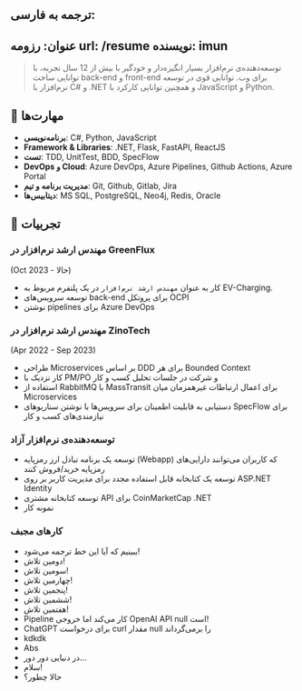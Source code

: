 ترجمه به فارسی:
---
عنوان: رزومه
url: /resume
نویسنده: imun
---

>توسعه‌دهنده‌ی نرم‌افزار بسیار انگیزه‌دار و خودگیر با بیش از 12 سال تجربه، با توانایی ساخت back-end و front-end برای وب. توانایی قوی در توسعه نرم‌افزار با C# و .NET و همچنین توانایی کارکرد با JavaScript و Python.

## 🧩 مهارت‌ها
- **برنامه‌نویسی**: C#, Python, JavaScript
- **Framework & Libraries**: .NET, Flask, FastAPI, ReactJS
- **تست**: TDD, UnitTest, BDD, SpecFlow
- **DevOps و Cloud**: Azure DevOps, Azure Pipelines, Github Actions, Azure Portal
- **مدیریت برنامه و تیم**: Git, Github, Gitlab, Jira
- **دیتابیس‌ها**: MS SQL, PostgreSQL, Neo4j, Redis, Oracle

## 💼 تجربیات
### مهندس ارشد نرم‌افزار در GreenFlux
(Oct 2023 - حالا)
- کار به عنوان `مهندس ارشد نرم‌افزار` در یک پلتفرم مربوط به EV-Charging.
- توسعه سرویس‌های back-end برای پروتکل OCPI
- نوشتن pipelines برای Azure DevOps

### مهندس ارشد نرم‌افزار در ZinoTech
(Apr 2022 - Sep 2023)
- طراحی Microservices بر اساس DDD برای هر Bounded Context
- کار نزدیک با PM/PO و شرکت در جلسات تحلیل کسب و کار
- استفاده از RabbitMQ با MassTransit برای اعمال ارتباطات غیرهمزمان میان Microservices
- دستیابی به قابلیت اطمینان برای سرویس‌ها با نوشتن سناریوهای SpecFlow برای نیازمندی‌های کسب و کار

### توسعه‌دهنده‌ی  نرم‌افزار آزاد
- توسعه یک برنامه تبادل ارز رمزپایه (Webapp) که کاربران می‌توانند دارایی‌های رمزپایه خرید/فروش کنند
- توسعه یک کتابخانه قابل استفاده مجدد برای مدیریت کاربر بر روی ASP.NET Identity
- توسعه کتابخانه مشتری API برای CoinMarketCap .NET
- نمونه کار

### کارهای مجبف
- ببینیم که آیا این خط ترجمه می‌شود!
- دومین تلاش!
- سومین تلاش!
- چهارمین تلاش!
- پنجمین تلاش!
- ششمین تلاش!
- هفتمین تلاش!
- Pipeline کار می‌کند اما خروجی OpenAI API null است!
- ChatGPT برای درخواست curl مقدار null را برمی‌گرداند
- kdkdk
- Abs
- در دنیایی دور دور...
- سلام!
- حالا چطور؟
